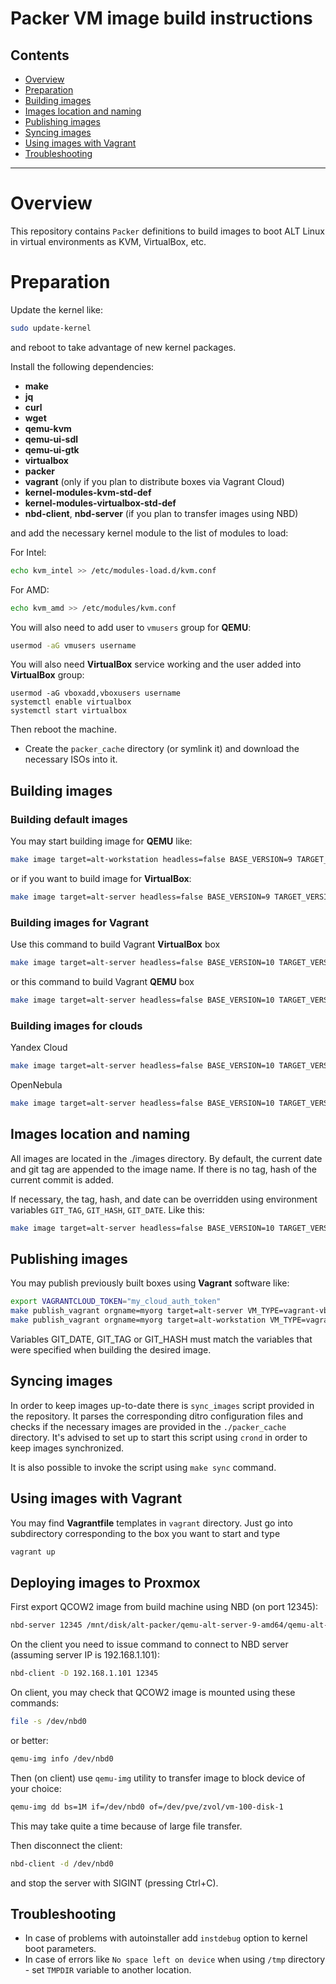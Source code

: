 # Packer VM image build instructions

## Contents

* [Overview](#overview)
* [Preparation](#preparation)
* [Building images](#building-images)
* [Images location and naming](#images-location-and-naming)
* [Publishing images](#publishing-images)
* [Syncing images](#syncing-images)
* [Using images with Vagrant](#using-images-with-vagrant)
* [Troubleshooting](#troubleshooting)

* * *


# Overview

This  repository contains `Packer` definitions to build images to boot
ALT Linux in virtual environments as KVM, VirtualBox, etc.

# Preparation

Update the kernel like:

```sh
sudo update-kernel
```

and reboot to take advantage of new kernel packages.

Install the following dependencies:

* **make**
* **jq**
* **curl**
* **wget**
* **qemu-kvm**
* **qemu-ui-sdl**
* **qemu-ui-gtk**
* **virtualbox**
* **packer**
* **vagrant** (only if you plan to distribute boxes via Vagrant Cloud)
* **kernel-modules-kvm-std-def**
* **kernel-modules-virtualbox-std-def**
* **nbd-client**, **nbd-server** (if you plan to transfer images using NBD)

and add the necessary kernel module to the list of modules to load:

For Intel:

```sh
echo kvm_intel >> /etc/modules-load.d/kvm.conf
```

For AMD:

```sh
echo kvm_amd >> /etc/modules/kvm.conf
```

You will also need to add user to `vmusers` group for **QEMU**:

```sh
usermod -aG vmusers username
```

You will also need **VirtualBox** service working and the user added
into **VirtualBox** group:

```
usermod -aG vboxadd,vboxusers username
systemctl enable virtualbox
systemctl start virtualbox
```

Then reboot the machine.

* Create the `packer_cache` directory (or symlink it) and download the
necessary ISOs into it.

## Building images

### Building default images

You may start building image for **QEMU** like:

```sh
make image target=alt-workstation headless=false BASE_VERSION=9 TARGET_VERSION=9 VM_TYPE=qemu
```

or if you want to build image for **VirtualBox**:

```sh
make image target=alt-server headless=false BASE_VERSION=9 TARGET_VERSION=9 VM_TYPE=vbox
```

### Building images for Vagrant

Use this command to build Vagrant **VirtualBox** box

```sh
make image target=alt-server headless=false BASE_VERSION=10 TARGET_VERSION=10 VM_TYPE=vagrant-vbox
```

or this command to build Vagrant **QEMU** box

```sh
make image target=alt-server headless=false BASE_VERSION=10 TARGET_VERSION=10 VM_TYPE=vagrant-qemu
```

### Building images for clouds

Yandex Cloud

```sh
make image target=alt-server headless=false BASE_VERSION=10 TARGET_VERSION=10 VM_TYPE=cloud
```

OpenNebula

```sh
make image target=alt-server headless=false BASE_VERSION=10 TARGET_VERSION=10 VM_TYPE=onebula
```

## Images location and naming

All images are located in the ./images directory.
By default, the current date and git tag are appended to the image name. If there is no tag, hash of the current commit is added.

If necessary, the tag, hash, and date can be overridden using environment variables ```GIT_TAG```, ```GIT_HASH```, ```GIT_DATE```.
Like this:

```sh
make image target=alt-server headless=false BASE_VERSION=10 TARGET_VERSION=10 VM_TYPE=cloud GIT_TAG=1.0.1 GIT_DATE=20210623
```

## Publishing images

You may publish previously built boxes using **Vagrant** software like:

```sh
export VAGRANTCLOUD_TOKEN="my_cloud_auth_token"
make publish_vagrant orgname=myorg target=alt-server VM_TYPE=vagrant-vbox BASE_VERSION=9 TARGET_VERSION=9 GIT_TAG=1.0.0 GIT_DATE=20210623
make publish_vagrant orgname=myorg target=alt-workstation VM_TYPE=vagrant-qemu BASE_VERSION=9 TARGET_VERSION=9 GIT_TAG=1.0.0 GIT_DATE=20210623
```

Variables GIT_DATE, GIT_TAG or GIT_HASH must match the variables that were specified when building the desired image.

## Syncing images

In order to keep images up-to-date there is `sync_images` script
provided in the repository. It parses the corresponding ditro
configuration files and checks if the necessary images are provided in
the `./packer_cache` directory. It's advised to set up to start this
script using `crond` in order to keep images synchronized.

It is also possible to invoke the script using `make sync` command.


## Using images with Vagrant

You may find **Vagrantfile** templates in `vagrant` directory. Just go
into subdirectory corresponding to the box you want to start and type

```sh
vagrant up
```

## Deploying images to Proxmox

First export QCOW2 image from build machine using NBD (on port 12345):

```sh
nbd-server 12345 /mnt/disk/alt-packer/qemu-alt-server-9-amd64/qemu-alt-server-9-amd64
```

On the client you need to issue command to connect to NBD server
(assuming server IP is 192.168.1.101):

```sh
nbd-client -D 192.168.1.101 12345
```

On client, you may check that QCOW2 image is mounted using these
commands:

```sh
file -s /dev/nbd0
```

or better:

```sh
qemu-img info /dev/nbd0
```

Then (on client) use `qemu-img` utility to transfer image to block
device of your choice:

```sh
qemu-img dd bs=1M if=/dev/nbd0 of=/dev/pve/zvol/vm-100-disk-1
```

This may take quite a time because of large file transfer.

Then disconnect the client:

```sh
nbd-client -d /dev/nbd0
```

and stop the server with SIGINT (pressing Ctrl+C).

## Troubleshooting

* In case of problems with autoinstaller add `instdebug` option to
kernel boot parameters.
* In case of errors like `No space left on device` when using `/tmp`
directory - set `TMPDIR` variable to another location.

